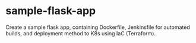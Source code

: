 # sample-flask-app
Create a sample flask app, containing Dockerfile, Jenkinsfile for automated builds, and deployment method to K8s using IaC (Terraform).
